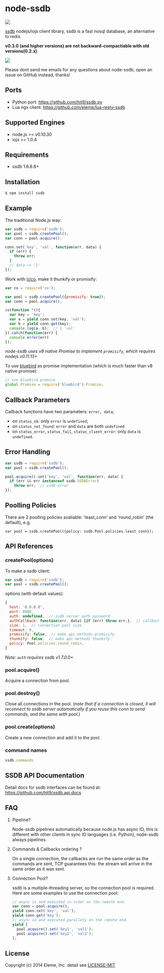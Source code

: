 node-ssdb
=========

![](https://nodei.co/npm/ssdb.png)

[ssdb](https://github.com/ideawu/ssdb) nodejs/iojs client library,
ssdb is a fast nosql database, an alternative to redis.

**v0.3.0 (and higher versions) are not backward-compactiable with old versions(0.2.x)**.

![](https://api.travis-ci.org/eleme/node-ssdb.svg)

Please dont send me emails for any questions about node-ssdb, open an issue on GitHub instead, thanks!

Ports
------

- Python port: https://github.com/hit9/ssdb.py
- Lua ngx client: https://github.com/eleme/lua-resty-ssdb


Supported Engines
-----------------

- node.js >= v0.10.30
- iojs >= 1.0.4

Requirements
-------------

- ssdb 1.6.8.8+

Installation
-------------

```bash
$ npm install ssdb
```

Example
--------

The traditional Node.js way:

```js
var ssdb = require('ssdb');
var pool = ssdb.createPool();
var conn = pool.acquire();

conn.set('key', 'val', function(err, data) {
  if (err) {
    throw err;
  }
  // data => '1'
});
```

Work with [tj/co](https://github.com/tj/co), make it thunkify or promisify:

```js
var co = require('co');

var pool = ssdb.createPool({promisify: true});
var conn = pool.acquire();

co(function *(){
  var key = 'key';
  var a = yield conn.set(key, 'val');
  var b = yield conn.get(key);
  console.log(a, b);  // 1 'val'
}).catch(function(err) {
  console.error(err)
});
```

*node-ssdb uses v8 native Promise to implement `promisify`, which requires nodejs v0.11.13+*

To use [bluebird](https://github.com/petkaantonov/bluebird) as promise implementation (which
is much faster than v8 native promise):

```js
// use bluebird promise
global.Promise = require('bluebird').Promise;
```

Callback Parameters
-------------------

Callback functions have two parameters: `error, data`;

- on `status_ok`:  only `error` is `undefined`;
- on `status_not_found`: `error` and `data` are both `undefined`
- on `status_error`, `status_fail`, `status_client_error`: only `data` is `undefined`.

Error Handling
--------------

```javascript
var ssdb = require('ssdb');
var pool = ssdb.createPool();

pool.acquire().set('key', 'val', function(err, data) {
  if (err && err instanceof ssdb.SSDBError)
    throw err;  // ssdb error
});
```

Poolling Policies
-----------------

There are 2 poolling policies avaliable: 'least_conn' and 'round_robin' (the default), e.g.

```ssdb
var pool = ssdb.createPool({policy: ssdb.Pool.policies.least_conn});
```

API References
--------------

### createPool(options)

To make a ssdb client:

```js
var ssdb = require('ssdb');
var pool = ssdb.createPool();
```

options (with default values):

```js
{
  host: '0.0.0.0',
  port: 8888,
  auth: undefined,  // ssdb server auth password
  authCallback: function(err, data) {if (err) throw err;},  // callback function on auth
  size: 1,  // connection pool size
  timeout: 0,
  promisify: false,  // make api methods promisify.
  thunkify: false,  // make api methods thunkify.
  policy: Pool.policies.round_robin,
}
```

*Note: `auth` requires ssdb v1.7.0.0+*

### pool.acquire()

Acquire a connection from pool.

### pool.destroy()

Close all connections in the pool. (*note that if a connection is closed, it will reconnect to ssdb
server automatically if you reuse this conn to send commands, and the same with pool.*)

### pool.create(options)

Create a new connection and add it to the pool.

### command names

```js
ssdb.commands
```

SSDB API Documentation
----------------------

Detail docs for ssdb interfaces can be found at: https://github.com/hit9/ssdb.api.docs


FAQ
---

1. Pipeline?

   Node-ssdb pipelines automatically because node.js has async IO, this is different with other
   clients in sync IO languages (i.e. Python), node-ssdb always pipelines.

2. Commands & Callbacks ordering ?

   On a single connection, the callbacks are run the same order as the commands are sent, TCP guarantees
   this: the stream will arrive in the same order as it was sent.

3. Connection Pool?

   ssdb is a multiple-threading server, so the connection pool is required. Here are some examples
   to use the connection pool:

   ```js
   // async io and executed in order on the remote end.
   var conn = pool.acquire();
   yield conn.set('key', 'val');
   yield conn.get('key');
   // async io and executed parallely on the remote end.
   yield [
     pool.acquire().set('key1', 'val1');
     pool.acquire().set('key2', 'val2');
   ];
   ```

License
-------

Copyright (c) 2014 Eleme, Inc. detail see [LICENSE-MIT](./LICENSE-MIT)
